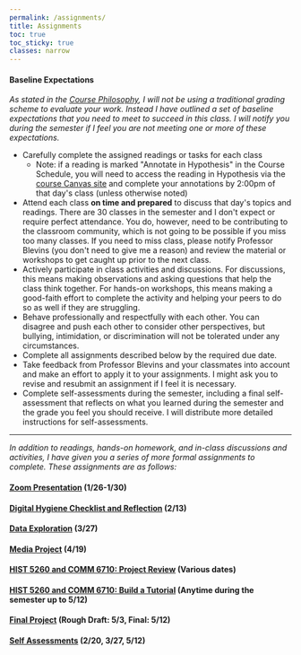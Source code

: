```yaml
---
permalink: /assignments/
title: Assignments
toc: true
toc_sticky: true
classes: narrow
---
```


#### Baseline Expectations
*As stated in the [Course Philosophy]({{site.baseurl}}/policies), I will not be using a traditional grading scheme to evaluate your work. Instead I have outlined a set of baseline expectations that you need to meet to succeed in this class. I will notify you during the semester if I feel you are not meeting one or more of these expectations.*

- Carefully complete the assigned readings or tasks for each class
	- Note: if a reading is marked "Annotate in Hypothesis" in the Course Schedule, you will need to access the reading in Hypothesis via the [course Canvas site](https://ucdenver.instructure.com/courses/479412/) and complete your annotations by 2:00pm of that day's class (unless otherwise noted)
- Attend each class **on time and prepared** to discuss that day's topics and readings. There are 30 classes in the semester and I don't expect or require perfect attendance. You do, however, need to be contributing to the classroom community, which is not going to be possible if you miss too many classes. If you need to miss class, please notify Professor Blevins (you don't need to give me a reason) and review the material or workshops to get caught up prior to the next class. 
- Actively participate in class activities and discussions. For discussions, this means making observations and asking questions that help the class think together. For hands-on workshops, this means making a good-faith effort to complete the activity and helping your peers to do so as well if they are struggling.
- Behave professionally and respectfully with each other. You can disagree and push each other to consider other perspectives, but bullying, intimidation, or discrimination will not be tolerated under any circumstances.
- Complete all assignments described below by the required due date.
- Take feedback from Professor Blevins and your classmates into account and make an effort to apply it to your assignments. I might ask you to revise and resubmit an assignment if I feel it is necessary.
- Complete self-assessments during the semester, including a final self-assessment that reflects on what you learned during the semester and the grade you feel you should receive. I will distribute more detailed instructions for self-assessments.

---

*In addition to readings, hands-on homework, and in-class discussions and activities, I have given you a series of more formal assignments to complete. These assignments are as follows:*

#### [Zoom Presentation]({{site.baseurl}}/assignments/zoom-presentation) (1/26-1/30)

#### [Digital Hygiene Checklist and Reflection]({{site.baseurl}}/assignments/digital-hygiene) (2/13)

#### [Data Exploration]({{site.baseurl}}/assignments/data-exploration) (3/27)

#### [Media Project]({{site.baseurl}}/assignments/media-project) (4/19)

#### [HIST 5260 and COMM 6710: Project Review]({{site.baseurl}}/assignments/project-review) (Various dates)

#### [HIST 5260 and COMM 6710: Build a Tutorial]({{site.baseurl}}/assignments/tutorial) (Anytime during the semester up to 5/12)

#### [Final Project]({{site.baseurl}}/assignments/final-project) (Rough Draft: 5/3, Final: 5/12)

#### [Self Assessments]({{site.baseurl}}/assignments/self-assessments) (2/20, 3/27, 5/12)